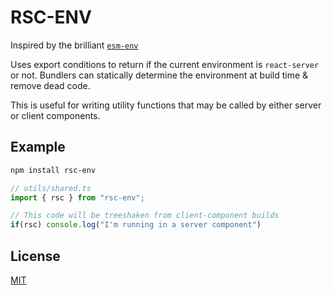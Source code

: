 # RSC-ENV

Inspired by the brilliant [`esm-env`](https://github.com/benmccann/esm-env?tab=readme-ov-file)

Uses export conditions to return if the current environment is `react-server` or not. Bundlers can statically determine the environment at build time & remove dead code.

This is useful for writing utility functions that may be called by either server or client components.

## Example

```bash
npm install rsc-env
```

```ts
// utils/shared.ts
import { rsc } from "rsc-env";

// This code will be treeshaken from client-component builds
if(rsc) console.log("I'm running in a server component")
```

## License

[MIT](./LICENSE.md)
